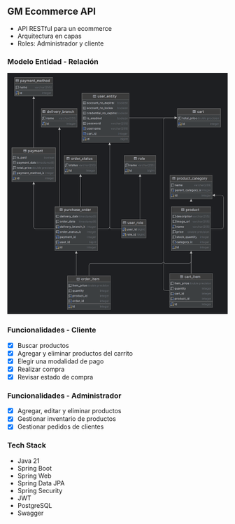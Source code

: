 ## GM Ecommerce API
- API RESTful para un ecommerce
- Arquitectura en capas
- Roles: Administrador y cliente

### Modelo Entidad - Relación
![ER-diagram](./ecommerce.png)

### Funcionalidades - Cliente
- [x] Buscar productos
- [x] Agregar y eliminar productos del carrito
- [x] Elegir una modalidad de pago
- [x] Realizar compra
- [x] Revisar estado de compra

### Funcionalidades - Administrador
- [x] Agregar, editar y eliminar productos
- [x] Gestionar inventario de productos
- [x] Gestionar pedidos de clientes

### Tech Stack
- Java 21
- Spring Boot
- Spring Web
- Spring Data JPA
- Spring Security
- JWT
- PostgreSQL
- Swagger